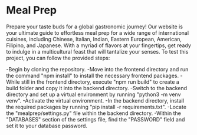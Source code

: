 # Meal Prep
Prepare your taste buds for a global gastronomic journey! Our website is your ultimate guide to effortless meal prep for a wide range of international cuisines, including Chinese, Italian, Indian, Eastern European, American, Filipino, and Japanese. With a myriad of flavors at your fingertips, get ready to indulge in a multicultural feast that will tantalize your senses.
To test this project, you can follow the provided steps:

-Begin by cloning the repository.
-Move into the frontend directory and run the command "npm install" to install the necessary frontend packages.
-While still in the frontend directory, execute "npm run build" to create a build folder and copy it into the backend directory.
-Switch to the backend directory and set up a virtual environment by running "python3 -m venv venv".
-Activate the virtual environment.
-In the backend directory, install the required packages by running "pip install -r requirements.txt".
-Locate the "mealprep/settings.py" file within the backend directory.
-Within the "DATABASES" section of the settings file, find the "PASSWORD" field and set it to your database password.